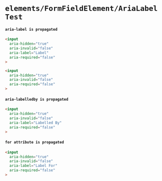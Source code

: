 # `elements/FormFieldElement/AriaLabelTest`

#### `aria-label is propagated`

```html
<input
  aria-hidden="true"
  aria-invalid="false"
  aria-label="Label"
  aria-required="false"
>

```

```html
<input
  aria-hidden="true"
  aria-invalid="false"
  aria-required="false"
>

```

#### `aria-labelledby is propagated`

```html
<input
  aria-hidden="true"
  aria-invalid="false"
  aria-label="Labelled By"
  aria-required="false"
>

```

#### `for attribute is propagated`

```html
<input
  aria-hidden="true"
  aria-invalid="false"
  aria-label="Label For"
  aria-required="false"
>

```

